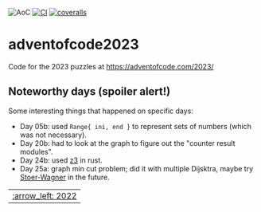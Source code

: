![AoC](https://img.shields.io/badge/AoC%20%E2%AD%90-50-yellow)
[![CI](https://github.com/lpenz/adventofcode2023/workflows/CI/badge.svg)](https://github.com/lpenz/adventofcode2023/actions)
[![coveralls](https://coveralls.io/repos/github/lpenz/adventofcode2023/badge.svg?branch=main)](https://coveralls.io/github/lpenz/adventofcode2023?branch=main)

# adventofcode2023

Code for the 2023 puzzles at https://adventofcode.com/2023/


## Noteworthy days (spoiler alert!)

Some interesting things that happened on specific days:

- Day 05b: used `Range{ ini, end }` to represent sets of numbers
  (which was not necessary).
- Day 20b: had to look at the graph to figure out the "counter result
  modules".
- Day 24b: used [z3] in rust.
- Day 25a: graph min cut problem; did it with multiple Dijsktra, maybe
  try [Stoer-Wagner] in the future.


<table><tr>
<td><a href="https://github.com/lpenz/adventofcode2022">:arrow_left: 2022</td>
</tr></table>

[z3]: https://docs.rs/z3/latest/z3/
[Stoer-Wagner]: https://scholar.google.com/scholar?cluster=10111487970680388034
